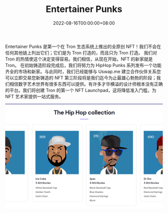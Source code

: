 ﻿---
title: "Entertainer Punks"
description: "Tron 上的第一个原始 NFT 集合。"
date: 2022-08-16T00:00:00+08:00
lastmod: 2022-08-16T00:00:00+08:00
draft: false
authors: ["boogArno"]
featuredImage: "entertainer-punks.png"
tags: ["Collectibles","Entertainer Punks"]
categories: ["nfts"]
nfts: ["Collectibles"]
blockchain: "TRON"
website: "https://entertainerpunks.com/"
twitter: "https://twitter.com/entertainerpunk?lang=en"
discord: ""
telegram: ""
github: ""
youtube: ""
twitch: ""
facebook: ""
instagram: ""
reddit: ""
medium: ""
steam: ""
gitbook: ""
googleplay: ""
appstore: ""
status: "Live"
weight: 
lightgallery: true
toc: true
pinned: false
recommend: false
recommend1: false
---
Entertainer Punks 是第一个在 Tron 生态系统上推出的全原创 NFT！我们不会在任何其他链上列出它们；它们是为 Tron 打造的，而且只为 Tron 打造。
我们对 Tron 的热情使这个决定变得容易。我们相信，从现在开始，NFT 的新家就是 Tron。
在初始铸造阶段完成后，我们将努力为 HipHop Punks 系列发布一个功能齐全的市场和新家。与此同时，我们已经能够与 Uswap.me 建立合作伙伴关系您可以立即交易您新铸造的 NFT
第三阶段将是我们迄今为止最雄心勃勃的阶段；我们相信数字艺术世界有很多东西可以提供。有许多才华横溢的设计师根本没有正确的平台。我们将创建 Tron 的第一个 NFT Launchpad，这将降低准入门槛，为 NFT 艺术家提供一站式服务。

![entertainerpunks-dapp-collectibles-tron-image1_fcc45cd0d3b7305ac0cb90881374462a](entertainerpunks-dapp-collectibles-tron-image1_fcc45cd0d3b7305ac0cb90881374462a.png)